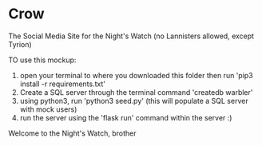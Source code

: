 # Crow
The Social Media Site for the Night's Watch (no Lannisters allowed, except Tyrion)

TO use this mockup: 

1. open your terminal to where you downloaded this folder then run 'pip3 install -r requirements.txt' 
2. Create a SQL server through the terminal command 'createdb warbler'
3. using python3, run 'python3 seed.py' (this will populate a SQL server with mock users)
4. run the server using the 'flask run' command within the server :)

Welcome to the Night's Watch, brother
